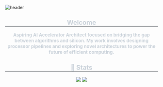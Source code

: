 ![header](https://capsule-render.vercel.app/api?type=blur&color=auto&height=300&section=header&text=capsule%20render&fontSize=90)
<div align= "center"> 
    <h2 style="border-bottom: 1px solid #21262d; color: #c9d1d9;"> Welcome </h2>  
    <div style="font-weight: 700; font-size: 15px; text-align: center; color: #c9d1d9;"> Aspiring AI Accelerator Architect focused on bridging the gap between algorithms and silicon. My work involves designing processor pipelines and exploring novel architectures to power the future of efficient computing. </div> 
    </div>
    <div align= "center"> 
    <h2 style="border-bottom: 1px solid #21262d; color: #c9d1d9;"> 🏅 Stats </h2> <div align= "center"> <img src="https://github-readme-stats.vercel.app/api?username=CourageHW&bg_color=60,000000,0f2266&title_color=868383&text_color=868383"
         /> <img src="https://github-readme-stats.vercel.app/api/top-langs/?username=CourageHW&layout=compact&bg_color=60,000000,0f2266&title_color=868383&text_color=868383"
           /> </div> 
    </div>
    
